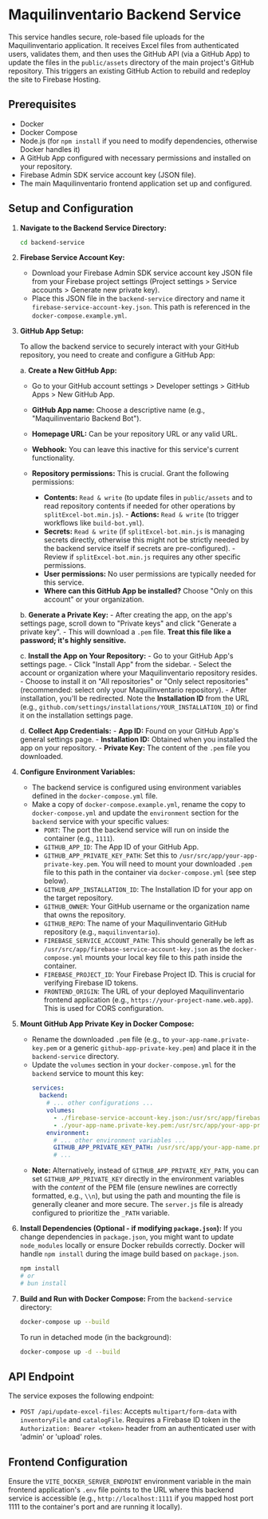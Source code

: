 # Maquilinventario Backend Service

This service handles secure, role-based file uploads for the Maquilinventario application. It receives Excel files from authenticated users, validates them, and then uses the GitHub API (via a GitHub App) to update the files in the `public/assets` directory of the main project's GitHub repository. This triggers an existing GitHub Action to rebuild and redeploy the site to Firebase Hosting.

## Prerequisites

- Docker
- Docker Compose
- Node.js (for `npm install` if you need to modify dependencies, otherwise Docker handles it)
- A GitHub App configured with necessary permissions and installed on your repository.
- Firebase Admin SDK service account key (JSON file).
- The main Maquilinventario frontend application set up and configured.

## Setup and Configuration

1.  **Navigate to the Backend Service Directory:**

    ```bash
    cd backend-service
    ```

2.  **Firebase Service Account Key:**

    - Download your Firebase Admin SDK service account key JSON file from your Firebase project settings (Project settings > Service accounts > Generate new private key).
    - Place this JSON file in the `backend-service` directory and name it `firebase-service-account-key.json`. This path is referenced in the `docker-compose.example.yml`.

3.  **GitHub App Setup:**

    To allow the backend service to securely interact with your GitHub repository, you need to create and configure a GitHub App:

    a. **Create a New GitHub App:**

    - Go to your GitHub account settings > Developer settings > GitHub Apps > New GitHub App.

    - **GitHub App name:** Choose a descriptive name (e.g., "Maquilinventario Backend Bot").
    - **Homepage URL:** Can be your repository URL or any valid URL.
    - **Webhook:** You can leave this inactive for this service's current functionality.
    - **Repository permissions:** This is crucial. Grant the following permissions:
      - **Contents:** `Read & write` (to update files in `public/assets` and to read repository contents if needed for other operations by `splitExcel-bot.min.js`). -
        **Actions:** `Read & write` (to trigger workflows like `build-bot.yml`).
      - **Secrets:** `Read & write` (if `splitExcel-bot.min.js` is managing secrets directly, otherwise this might not be strictly needed by the backend service itself if secrets are pre-configured). - Review if `splitExcel-bot.min.js` requires any other specific permissions.
      - **User permissions:** No user permissions are typically needed for this service.
      - **Where can this GitHub App be installed?** Choose "Only on this account" or your organization.

    b. **Generate a Private Key:** - After creating the app, on the app's settings page, scroll down to "Private keys" and click "Generate a private key". - This will download a `.pem` file. **Treat this file like a password; it's highly sensitive.**

    c. **Install the App on Your Repository:** - Go to your GitHub App's settings page. - Click "Install App" from the sidebar. - Select the account or organization where your Maquilinventario repository resides. - Choose to install it on "All repositories" or "Only select repositories" (recommended: select only your Maquilinventario repository). - After installation, you'll be redirected. Note the **Installation ID** from the URL (e.g., `github.com/settings/installations/YOUR_INSTALLATION_ID`) or find it on the installation settings page.

    d. **Collect App Credentials:** - **App ID:** Found on your GitHub App's general settings page. - **Installation ID:** Obtained when you installed the app on your repository. - **Private Key:** The content of the `.pem` file you downloaded.

4.  **Configure Environment Variables:**

    - The backend service is configured using environment variables defined in the `docker-compose.yml` file.
    - Make a copy of `docker-compose.example.yml`, rename the copy to `docker-compose.yml` and update the `environment` section for the `backend` service with your specific values:
      - `PORT`: The port the backend service will run on inside the container (e.g., `1111`).
      - `GITHUB_APP_ID`: The App ID of your GitHub App.
      - `GITHUB_APP_PRIVATE_KEY_PATH`: Set this to `/usr/src/app/your-app-private-key.pem`. You will need to mount your downloaded `.pem` file to this path in the container via `docker-compose.yml` (see step below).
      - `GITHUB_APP_INSTALLATION_ID`: The Installation ID for your app on the target repository.
      - `GITHUB_OWNER`: Your GitHub username or the organization name that owns the repository.
      - `GITHUB_REPO`: The name of your Maquilinventario GitHub repository (e.g., `maquilinventario`).
      - `FIREBASE_SERVICE_ACCOUNT_PATH`: This should generally be left as `/usr/src/app/firebase-service-account-key.json` as the `docker-compose.yml` mounts your local key file to this path inside the container.
      - `FIREBASE_PROJECT_ID`: Your Firebase Project ID. This is crucial for verifying Firebase ID tokens.
      - `FRONTEND_ORIGIN`: The URL of your deployed Maquilinventario frontend application (e.g., `https://your-project-name.web.app`). This is used for CORS configuration.

5.  **Mount GitHub App Private Key in Docker Compose:**

    - Rename the downloaded `.pem` file (e.g., to `your-app-name.private-key.pem` or a generic `github-app-private-key.pem`) and place it in the `backend-service` directory.
    - Update the `volumes` section in your `docker-compose.yml` for the `backend` service to mount this key:
      ```yaml
      services:
        backend:
          # ... other configurations ...
          volumes:
            - ./firebase-service-account-key.json:/usr/src/app/firebase-service-account-key.json:ro
            - ./your-app-name.private-key.pem:/usr/src/app/your-app-private-key.pem:ro # Add this line
          environment:
            # ... other environment variables ...
            GITHUB_APP_PRIVATE_KEY_PATH: /usr/src/app/your-app-name.private-key.pem
            # ...
      ```
    - **Note:** Alternatively, instead of `GITHUB_APP_PRIVATE_KEY_PATH`, you can set `GITHUB_APP_PRIVATE_KEY` directly in the environment variables with the _content_ of the PEM file (ensure newlines are correctly formatted, e.g., `\\n`), but using the path and mounting the file is generally cleaner and more secure. The `server.js` file is already configured to prioritize the `_PATH` variable.

6.  **Install Dependencies (Optional - if modifying `package.json`):**
    If you change dependencies in `package.json`, you might want to update `node_modules` locally or ensure Docker rebuilds correctly. Docker will handle `npm install` during the image build based on `package.json`.

    ```bash
    npm install
    # or
    # bun install
    ```

7.  **Build and Run with Docker Compose:**
    From the `backend-service` directory:
    ```bash
    docker-compose up --build
    ```
    To run in detached mode (in the background):
    ```bash
    docker-compose up -d --build
    ```

## API Endpoint

The service exposes the following endpoint:

- `POST /api/update-excel-files`: Accepts `multipart/form-data` with `inventoryFile` and `catalogFile`. Requires a Firebase ID token in the `Authorization: Bearer <token>` header from an authenticated user with 'admin' or 'upload' roles.

## Frontend Configuration

Ensure the `VITE_DOCKER_SERVER_ENDPOINT` environment variable in the main frontend application's `.env` file points to the URL where this backend service is accessible (e.g., `http://localhost:1111` if you mapped host port 1111 to the container's port and are running it locally).
